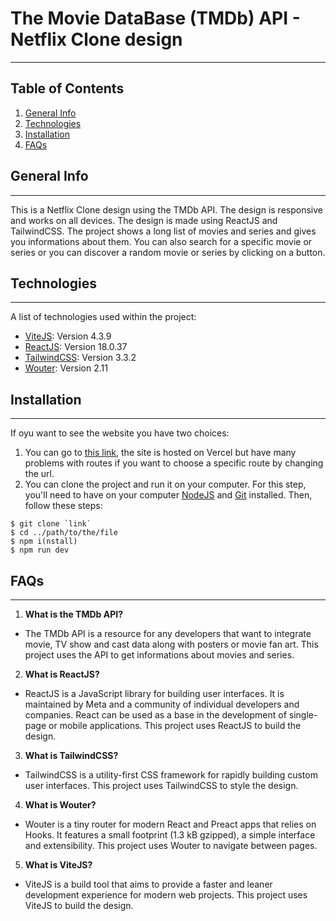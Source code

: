 # The Movie DataBase (TMDb) API - Netflix Clone design
***

## Table of Contents
1. [General Info](#general-info)
2. [Technologies](#technologies)
3. [Installation](#installation)
4. [FAQs](#faqs)

## General Info
***
This is a Netflix Clone design using the TMDb API. The design is responsive and works on all devices. The design is made using ReactJS and TailwindCSS. The project shows a long list of movies and series and gives you informations about them. You can also search for a specific movie or series or you can discover a random movie or series by clicking on a button.


## Technologies
***
A list of technologies used within the project:
* [ViteJS](https://react.dev): Version 4.3.9
* [ReactJS](https://vitejs.dev): Version 18.0.37
* [TailwindCSS](https://tailwindcss.com/docs/installation): Version 3.3.2
* [Wouter](https://github.com/molefrog/wouter#useroute-the-power-of-hooks): Version 2.11

## Installation
***
If oyu want to see the website you have two choices:
1. You can go to [this link](https://tmdb-henna.vercel.app), the site is hosted on Vercel but have many problems with routes if you want to choose a specific route by changing the url.
2. You can clone the project and run it on your computer.
For this step, you'll need to have on your computer [NodeJS](https://nodejs.org/en/) and [Git](https://git-scm.com/downloads) installed. Then, follow these steps:
```
$ git clone `link`
$ cd ../path/to/the/file
$ npm i(nstall)
$ npm run dev
```

## FAQs
***
1. **What is the TMDb API?**
- The TMDb API is a resource for any developers that want to integrate movie, TV show and cast data along with posters or movie fan art. This project uses the API to get informations about movies and series.
2. **What is ReactJS?**
- ReactJS is a JavaScript library for building user interfaces. It is maintained by Meta and a community of individual developers and companies. React can be used as a base in the development of single-page or mobile applications. This project uses ReactJS to build the design.
3. **What is TailwindCSS?**
- TailwindCSS is a utility-first CSS framework for rapidly building custom user interfaces. This project uses TailwindCSS to style the design.
4. **What is Wouter?**
- Wouter is a tiny router for modern React and Preact apps that relies on Hooks. It features a small footprint (1.3 kB gzipped), a simple interface and extensibility. This project uses Wouter to navigate between pages.
5. **What is ViteJS?**
- ViteJS is a build tool that aims to provide a faster and leaner development experience for modern web projects. This project uses ViteJS to build the design.